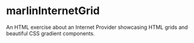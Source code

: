 # marlinInternetGrid
An HTML exercise about an Internet Provider showcasing HTML grids and beautiful CSS gradient components.
